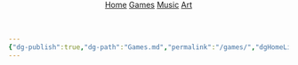 ```yaml
---
{"dg-publish":true,"dg-path":"Games.md","permalink":"/games/","dgHomeLink":true,"dgEnableSearch":true,"dgLinkPreview":true,"dgShowTags":true,"noteIcon":""}
---
```


<div style="position:fixed; top:0; left:0; width:100%; background:transparent; text-align:center; z-index:9999;">
  <a href="/">Home</a>
  <a href="/games">Games</a>
  <a href="/music">Music</a>
  <a href="/art">Art</a>
</div>

<div style="padding-top:60px;"></div>